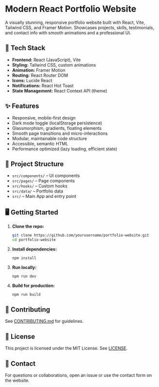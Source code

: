 # Modern React Portfolio Website

A visually stunning, responsive portfolio website built with React, Vite, Tailwind CSS, and Framer Motion. Showcases projects, skills, testimonials, and contact info with smooth animations and a professional UI.

## 🚀 Tech Stack
- **Frontend:** React (JavaScript), Vite
- **Styling:** Tailwind CSS, custom animations
- **Animation:** Framer Motion
- **Routing:** React Router DOM
- **Icons:** Lucide React
- **Notifications:** React Hot Toast
- **State Management:** React Context API (theme)

## ✨ Features
- Responsive, mobile-first design
- Dark mode toggle (localStorage persistence)
- Glassmorphism, gradients, floating elements
- Smooth page transitions and micro-interactions
- Modular, maintainable code structure
- Accessible, semantic HTML
- Performance optimized (lazy loading, efficient state)

## 📁 Project Structure
- `src/components/` – UI components
- `src/pages/` – Page components
- `src/hooks/` – Custom hooks
- `src/data/` – Portfolio data
- `src/` – Main App and entry point

## 🖥️ Getting Started
1. **Clone the repo:**
   ```bash
   git clone https://github.com/yourusername/portfolio-website.git
   cd portfolio-website
   ```
2. **Install dependencies:**
   ```bash
   npm install
   ```
3. **Run locally:**
   ```bash
   npm run dev
   ```
4. **Build for production:**
   ```bash
   npm run build
   ```

## 📝 Contributing
See [CONTRIBUTING.md](CONTRIBUTING.md) for guidelines.

## 📄 License
This project is licensed under the MIT License. See [LICENSE](LICENSE).

## 💬 Contact
For questions or collaborations, open an issue or use the contact form on the website.
